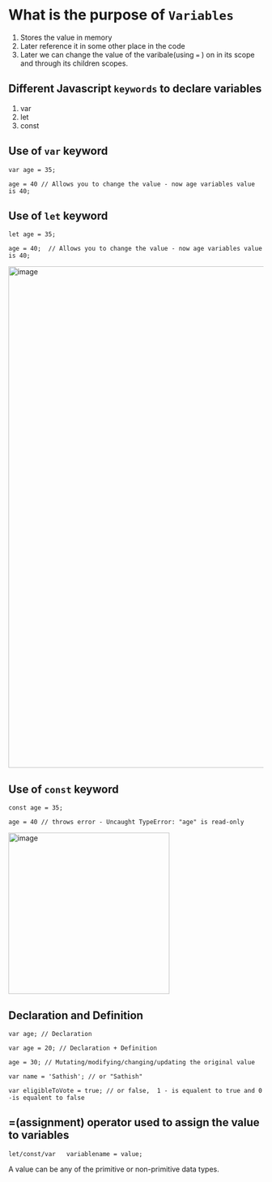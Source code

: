 # What is the purpose of `Variables`

1. Stores the value in memory
2. Later reference it in some other place in the code
3. Later we can change the value of the varibale(using `=` ) on in its scope and through its children scopes.

## Different Javascript `keywords` to declare variables

1. var
2. let
3. const

## Use of `var` keyword

    var age = 35;

    age = 40 // Allows you to change the value - now age variables value is 40;

## Use of `let` keyword

    let age = 35;

    age = 40;  // Allows you to change the value - now age variables value is 40;

<img width="989" alt="image" src="https://github.com/user-attachments/assets/9502e2a0-5e69-4802-8ee0-f3bff58c5c2e">

## Use of `const` keyword

    const age = 35;

    age = 40 // throws error - Uncaught TypeError: "age" is read-only

<img width="318" alt="image" src="https://github.com/user-attachments/assets/09c3e74c-0941-41c0-9496-1955b6dac4de">

## Declaration and Definition

    var age; // Declaration

    var age = 20; // Declaration + Definition

    age = 30; // Mutating/modifying/changing/updating the original value

    var name = 'Sathish'; // or "Sathish"

    var eligibleToVote = true; // or false,  1 - is equalent to true and 0 -is equalent to false

## =(assignment) operator used to assign the value to variables

    let/const/var   variablename = value;

A value can be any of the primitive or non-primitive data types.
